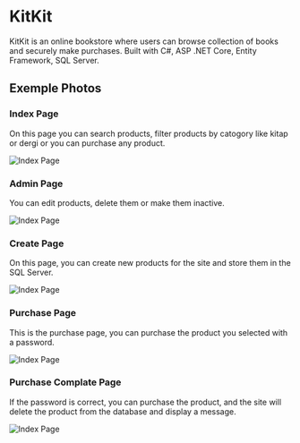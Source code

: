 # KitKit
 KitKit is an online bookstore where users can browse collection of books and securely make purchases. Built with C#, ASP .NET Core, Entity Framework, SQL Server.

## Exemple Photos

### Index Page

On this page you can search products, filter products by catogory like kitap or dergi or you can purchase any product.

![Index Page](https://github.com/muhammetcnli/KitKit-E-Commerce/blob/main/Eticaret/wwwroot/img/Examples/Index%20page.PNG)

### Admin Page

You can edit products, delete them or make them inactive.

![Index Page](https://github.com/muhammetcnli/KitKit-E-Commerce/blob/main/Eticaret/wwwroot/img/Examples/Admin%20page.PNG)

### Create Page

On this page, you can create new products for the site and store them in the SQL Server.

![Index Page](https://github.com/muhammetcnli/KitKit-E-Commerce/blob/main/Eticaret/wwwroot/img/Examples/Create%20page.PNG)

### Purchase Page

This is the purchase page, you can purchase the product you selected with a password.

![Index Page](https://github.com/muhammetcnli/KitKit-E-Commerce/blob/main/Eticaret/wwwroot/img/Examples/Purchase.PNG)

### Purchase Complate Page

If the password is correct, you can purchase the product, and the site will delete the product from the database and display a message.

![Index Page](https://github.com/muhammetcnli/KitKit-E-Commerce/blob/main/Eticaret/wwwroot/img/Examples/Purchase%20complate.PNG)
